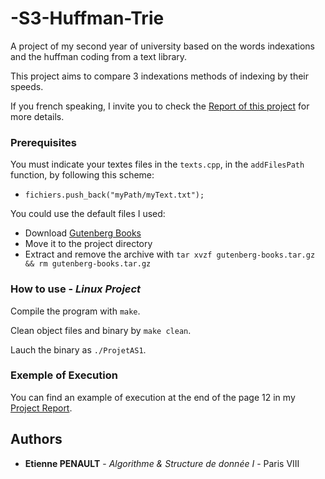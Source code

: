 # -S3-Huffman-Trie
A project of my second year of university based on the words indexations and the huffman coding from a text library.

This project aims to compare 3 indexations methods of indexing by their speeds.

If you french speaking, I invite you to check the [Report of this project](https://github.com/3t13nn3/-S3-Huffman-Trie/blob/master/Rapport/RAPPORT.pdf) for more details.

### Prerequisites

You must indicate your textes files in the ```texts.cpp```, in the ```addFilesPath``` function, by following this scheme:
* ```fichiers.push_back("myPath/myText.txt");```

You could use the default files I used:
* Download [Gutenberg Books](https://drive.google.com/open?id=1RnSn3jUBKIeumk7XZThDi_GBOAeGoJvq)
* Move it to the project directory
* Extract and remove the archive with ```tar xvzf gutenberg-books.tar.gz && rm gutenberg-books.tar.gz```


### How to use - *Linux Project*

Compile the program with ```make```.

Clean object files and binary by ```make clean```.

Lauch the binary as ```./ProjetAS1```.

### Exemple of Execution

You can find an example of execution at the end of the page 12 in my [Project Report](https://github.com/3t13nn3/-S3-Huffman-Trie/blob/master/Rapport/RAPPORT.pdf).


## Authors

* **Etienne PENAULT** - *Algorithme & Structure de donnée I* - Paris VIII
